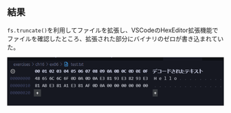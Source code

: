 ## 結果

`fs.truncate()`を利用してファイルを拡張し、VSCodeのHexEditor拡張機能でファイルを確認したところ、拡張された部分にバイナリのゼロが書き込まれていた。

![alt text](image.png)